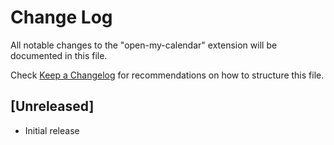# Change Log

All notable changes to the "open-my-calendar" extension will be documented in this file.

Check [Keep a Changelog](http://keepachangelog.com/) for recommendations on how to structure this file.

## [Unreleased]

- Initial release